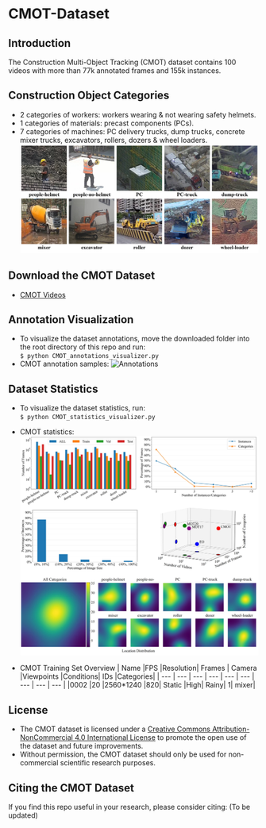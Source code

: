# CMOT-Dataset
## Introduction
The Construction Multi-Object Tracking (CMOT) dataset contains 100 videos with more than 77k annotated frames and 155k instances.  

## Construction Object Categories
* 2 categories of workers: workers wearing & not wearing safety helmets.
* 1 categories of materials: precast components (PCs).  
* 7 categories of machines: PC delivery trucks, dump trucks, concrete mixer trucks, excavators, rollers, dozers & wheel loaders.
![Categories](https://github.com/XZ-YAN/CMOT-Dataset/blob/main/demo/categories.jpg)  

## Download the CMOT Dataset  
* [CMOT Videos](https://www.aliyundrive.com/s/bJnzTju4Ra8)  

## Annotation Visualization
* To visualize the dataset annotations, move the downloaded folder into the root directory of this repo and run:  
  `$ python CMOT_annotations_visualizer.py`  
* CMOT annotation samples:
![Annotations](https://github.com/XZ-YAN/CMOT-Dataset/blob/main/demo/samples.gif)  

## Dataset Statistics
* To visualize the dataset statistics, run:  
  `$ python CMOT_statistics_visualizer.py`  
* CMOT statistics:  
![Statistics](https://github.com/XZ-YAN/CMOT-Dataset/blob/main/demo/statistics.jpg)

* CMOT Training Set Overview
  | Name     |FPS	       |Resolution|	Frames    |	Camera   |Viewpoints |Conditions|	IDs       |Categories|
  | ---      | ---       | ---      | ---       | ---      | ---       | ---      | ---       | ---      |
  |0002	|20	|2560*1240	|820|	Static	|High|	Rainy|	1|	mixer|


## License
* The CMOT dataset is licensed under a [Creative Commons Attribution-NonCommercial 4.0 International License](http://creativecommons.org/licenses/by-nc/4.0/) to promote the open use of the dataset and future improvements.
* Without permission, the CMOT dataset should only be used for non-commercial scientific research purposes.  

## Citing the CMOT Dataset
If you find this repo useful in your research, please consider citing: (To be updated)
